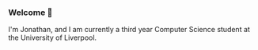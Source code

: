 ### Welcome 👋

<p>I'm Jonathan, and I am currently a third year Computer Science student at the University of Liverpool.</p>
